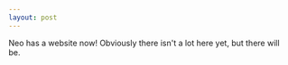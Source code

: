 ```yaml
---
layout: post
---
```

Neo has a website now! Obviously there isn't a lot here yet, but there will be.